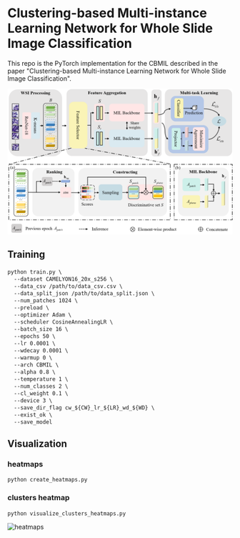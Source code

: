 # Clustering-based Multi-instance Learning Network for Whole Slide Image Classification

This repo is the PyTorch implementation for the CBMIL described in the paper "Clustering-based Multi-instance Learning Network for Whole Slide Image Classification".

![pipline](figs/pipeline.png)

## Training

```shell
python train.py \
  --dataset CAMELYON16_20x_s256 \
  --data_csv /path/to/data_csv.csv \
  --data_split_json /path/to/data_split.json \
  --num_patches 1024 \
  --preload \
  --optimizer Adam \
  --scheduler CosineAnnealingLR \
  --batch_size 16 \
  --epochs 50 \
  --lr 0.0001 \
  --wdecay 0.0001 \
  --warmup 0 \
  --arch CBMIL \
  --alpha 0.8 \
  --temperature 1 \
  --num_classes 2 \
  --cl_weight 0.1 \
  --device 3 \
  --save_dir_flag cw_${CW}_lr_${LR}_wd_${WD} \
  --exist_ok \
  --save_model
```

## Visualization

### heatmaps

```shell
python create_heatmaps.py
```

### clusters  heatmap

```shell
python visualize_clusters_heatmaps.py
```

![heatmaps](figs/heatmaps.png)



